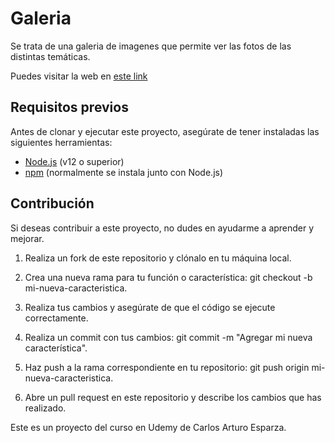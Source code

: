 # Galeria

Se trata de una galeria de imagenes que permite ver las fotos de las distintas temáticas.  

Puedes visitar la web en [este link](https://galeria-paises.netlify.app)


## Requisitos previos

Antes de clonar y ejecutar este proyecto, asegúrate de tener instaladas las siguientes herramientas:

- [Node.js](https://nodejs.org) (v12 o superior)
- [npm](https://www.npmjs.com/) (normalmente se instala junto con Node.js)


## Contribución
Si deseas contribuir a este proyecto, no dudes en ayudarme a aprender y mejorar.

1. Realiza un fork de este repositorio y clónalo en tu máquina local.

2. Crea una nueva rama para tu función o característica: git checkout -b mi-nueva-caracteristica.

3. Realiza tus cambios y asegúrate de que el código se ejecute correctamente.

4. Realiza un commit con tus cambios: git commit -m "Agregar mi nueva característica".

5. Haz push a la rama correspondiente en tu repositorio: git push origin mi-nueva-caracteristica.

6. Abre un pull request en este repositorio y describe los cambios que has realizado.


Este es un proyecto del curso en Udemy de Carlos Arturo Esparza.
